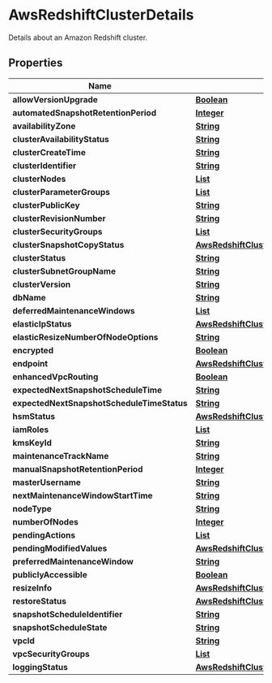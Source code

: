 

# AwsRedshiftClusterDetails

Details about an Amazon Redshift cluster.

## Properties

| Name | Type | Description | Notes |
|------------ | ------------- | ------------- | -------------|
|**allowVersionUpgrade** | [**Boolean**](Boolean.md) |  |  [optional] |
|**automatedSnapshotRetentionPeriod** | [**Integer**](Integer.md) |  |  [optional] |
|**availabilityZone** | [**String**](String.md) |  |  [optional] |
|**clusterAvailabilityStatus** | [**String**](String.md) |  |  [optional] |
|**clusterCreateTime** | [**String**](String.md) |  |  [optional] |
|**clusterIdentifier** | [**String**](String.md) |  |  [optional] |
|**clusterNodes** | [**List**](List.md) |  |  [optional] |
|**clusterParameterGroups** | [**List**](List.md) |  |  [optional] |
|**clusterPublicKey** | [**String**](String.md) |  |  [optional] |
|**clusterRevisionNumber** | [**String**](String.md) |  |  [optional] |
|**clusterSecurityGroups** | [**List**](List.md) |  |  [optional] |
|**clusterSnapshotCopyStatus** | [**AwsRedshiftClusterDetailsClusterSnapshotCopyStatus**](AwsRedshiftClusterDetailsClusterSnapshotCopyStatus.md) |  |  [optional] |
|**clusterStatus** | [**String**](String.md) |  |  [optional] |
|**clusterSubnetGroupName** | [**String**](String.md) |  |  [optional] |
|**clusterVersion** | [**String**](String.md) |  |  [optional] |
|**dbName** | [**String**](String.md) |  |  [optional] |
|**deferredMaintenanceWindows** | [**List**](List.md) |  |  [optional] |
|**elasticIpStatus** | [**AwsRedshiftClusterDetailsElasticIpStatus**](AwsRedshiftClusterDetailsElasticIpStatus.md) |  |  [optional] |
|**elasticResizeNumberOfNodeOptions** | [**String**](String.md) |  |  [optional] |
|**encrypted** | [**Boolean**](Boolean.md) |  |  [optional] |
|**endpoint** | [**AwsRedshiftClusterDetailsEndpoint**](AwsRedshiftClusterDetailsEndpoint.md) |  |  [optional] |
|**enhancedVpcRouting** | [**Boolean**](Boolean.md) |  |  [optional] |
|**expectedNextSnapshotScheduleTime** | [**String**](String.md) |  |  [optional] |
|**expectedNextSnapshotScheduleTimeStatus** | [**String**](String.md) |  |  [optional] |
|**hsmStatus** | [**AwsRedshiftClusterDetailsHsmStatus**](AwsRedshiftClusterDetailsHsmStatus.md) |  |  [optional] |
|**iamRoles** | [**List**](List.md) |  |  [optional] |
|**kmsKeyId** | [**String**](String.md) |  |  [optional] |
|**maintenanceTrackName** | [**String**](String.md) |  |  [optional] |
|**manualSnapshotRetentionPeriod** | [**Integer**](Integer.md) |  |  [optional] |
|**masterUsername** | [**String**](String.md) |  |  [optional] |
|**nextMaintenanceWindowStartTime** | [**String**](String.md) |  |  [optional] |
|**nodeType** | [**String**](String.md) |  |  [optional] |
|**numberOfNodes** | [**Integer**](Integer.md) |  |  [optional] |
|**pendingActions** | [**List**](List.md) |  |  [optional] |
|**pendingModifiedValues** | [**AwsRedshiftClusterDetailsPendingModifiedValues**](AwsRedshiftClusterDetailsPendingModifiedValues.md) |  |  [optional] |
|**preferredMaintenanceWindow** | [**String**](String.md) |  |  [optional] |
|**publiclyAccessible** | [**Boolean**](Boolean.md) |  |  [optional] |
|**resizeInfo** | [**AwsRedshiftClusterDetailsResizeInfo**](AwsRedshiftClusterDetailsResizeInfo.md) |  |  [optional] |
|**restoreStatus** | [**AwsRedshiftClusterDetailsRestoreStatus**](AwsRedshiftClusterDetailsRestoreStatus.md) |  |  [optional] |
|**snapshotScheduleIdentifier** | [**String**](String.md) |  |  [optional] |
|**snapshotScheduleState** | [**String**](String.md) |  |  [optional] |
|**vpcId** | [**String**](String.md) |  |  [optional] |
|**vpcSecurityGroups** | [**List**](List.md) |  |  [optional] |
|**loggingStatus** | [**AwsRedshiftClusterDetailsLoggingStatus**](AwsRedshiftClusterDetailsLoggingStatus.md) |  |  [optional] |



